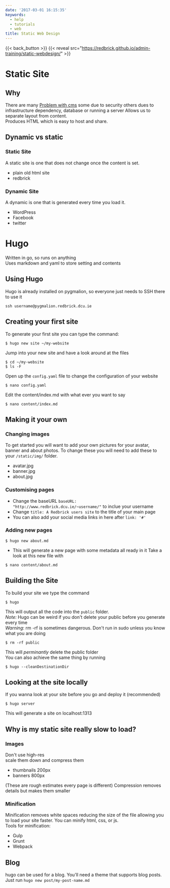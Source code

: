 ```yaml
---
date: '2017-03-01 16:15:35'
keywords:
  - help
  - tutorials
  - web
title: Static Web Design
---
```


{{< back_button >}}
{{< reveal src="https://redbrick.github.io/admin-training/static-webdesign/" >}}

# Static Site

## Why

There are many
[Problem with cms](http://blog.theinternets.be/the-problem-with-modern-content-management-systems/)
some due to security others dues to infrastructure dependency, database or
running a server Allows us to separate layout from content.  
Produces HTML which is easy to host and share.

## Dynamic vs static

### Static Site

A static site is one that does not change once the content is set.

- plain old html site
- redbrick

### Dynamic Site

A dynamic is one that is generated every time you load it.

- WordPress
- Facebook
- twitter

# Hugo

Written in go, so runs on anything  
Uses markdown and yaml to store setting and contents

## Using Hugo

Hugo is already installed on pygmalion, so everyone just needs to SSH there to
use it

```
ssh username@pygmalion.redbrick.dcu.ie
```

## Creating your first site

To generate your first site you can type the command:

```
$ hugo new site ~/my-website
```

Jump into your new site and have a look around at the files

```
$ cd ~/my-website
$ ls -F
```

Open up the `config.yaml` file to change the configuration of your website

```
$ nano config.yaml
```

Edit the content/index.md with what ever you want to say

```
$ nano content/index.md
```

## Making it your own

### Changing images

To get started you will want to add your own pictures for your avatar, banner
and about photos. To change these you will need to add these to your
`/static/img/` folder.

- avatar.jpg
- banner.jpg
- about.jpg

### Customising pages

- Change the baseURL `baseURL: "http://www.redbrick.dcu.ie/~username/"` to
  inclue your username
- Change `title: A Redbrick users site` to the title of your main page
- You can also add your social media links in here after `link: '#'`

### Adding new pages

```
$ hugo new about.md
```

- This will generate a new page with some metadata all ready in it Take a look
  at this new file with

```
$ nano content/about.md
```

## Building the Site

To build your site we type the command

```
$ hugo
```

This will output all the code into the `public` folder.  
_Note:_ Hugo can be weird if you don't delete your public before you generate
every time  
_Warning_: rm -rf is sometimes dangerous. Don't run in sudo unless you know what
you are doing

```
$ rm -rf public
```

This will _perminantly_ delete the public folder  
You can also achieve the same thing by running

```
$ hugo --cleanDestinationDir
```

## Looking at the site locally

If you wanna look at your site before you go and deploy it (recommended)

```
$ hugo server
```

This will generate a site on localhost:1313

## Why is my static site really slow to load?

### Images

Don't use high-res  
scale them down and compress them

- thumbnails 200px
- banners 800px

(These are rough estimates every page is different) Compression removes details
but makes them smaller

### Minification

Minification removes white spaces reducing the size of the file allowing you to
load your site faster. You can minify html, css, or js.  
Tools for minification:

- Gulp
- Grunt
- Webpack

## Blog

hugo can be used for a blog. You'll need a theme that supports blog posts. Just
run `hugo new post/my-post-name.md`
